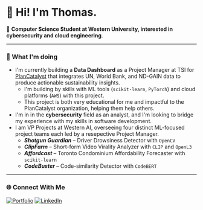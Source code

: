 # 👋 Hi! I'm Thomas.

🚀 **Computer Science Student at Western University, interested in cybersecurity and cloud engineering**.

---

### 🔭 What I'm doing
- I'm currently building a **Data Dashboard** as a Project Manager at TSI for [PlanCatalyst](https://www.plancatalyst.org) that integrates UN, World Bank, and ND-GAIN data to produce actionable sustainability insights.
  - I'm building by skills with ML tools (`scikit-learn`, `PyTorch`) and cloud platforms (`AWS`) with this project.
  - This project is both very educational for me and impactful to the PlanCatalyst organization, helping them help others.
- I'm in in the **cybersecurity** field as an analyst, and I'm looking to bridge my experience with my skills in software development.
- I am VP Projects at Western AI, overseeing four distinct ML-focused project teams each led by a resepective Project Manager.
  - ***Shotgun Guardian*** – Driver Drowsiness Detector with `OpenCV`
  - ***ClipFarm*** – Short-form Video Virality Analyzer with `CLIP` and `OpenL3`
  - ***Affordcast*** – Toronto Condominium Affordability Forecaster with `scikit-learn`
  - ***CodeBuster*** – Code-similarity Detector with `CodeBERT`

---

### 🌐 Connect With Me

[![Portfolio](https://img.shields.io/badge/%20Website-0A66C2?style=for-the-badge&logo=google-chrome&logoColor=white)](https://yourwebsite.com) [![LinkedIn](https://img.shields.io/badge/LinkedIn-0077B5?style=for-the-badge&logo=linkedin&logoColor=white)](https://www.linkedin.com/in/yourlinkedin)

